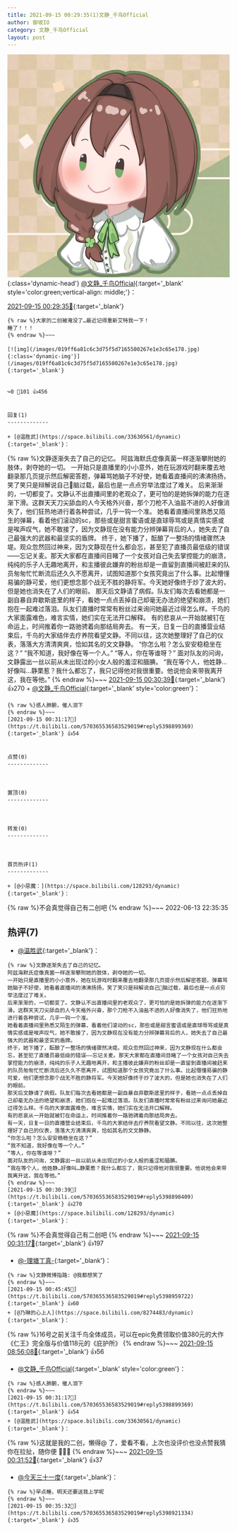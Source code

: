 ```yaml
---
title: 2021-09-15 00:29:35(1)文静_千鸟Official
author: 御坂IO
category: 文静_千鸟Official
layout: post
---
```


![img](/images/ac7482ed1b9a7f203dc68c0c4a77c488a27b108a.jpg){:class='dynamic-head'}
[@文静_千鸟Official](https://space.bilibili.com/667526012/dynamic){:target='_blank' style='color:green;vertical-align: middle;'}：

[2021-09-15 00:29:35🔗](https://t.bilibili.com/570365536583529019){:target='_blank'}

~~~
{% raw %}大家的二创被淹没了…最近记得重新艾特我一下！
睡了！！！
{% endraw %}~~~

[![img](/images/019ff6a81c6c3d75f5d7165500267e1e3c65e178.jpg){:class='dynamic-img'}](/images/019ff6a81c6c3d75f5d7165500267e1e3c65e178.jpg){:target='_blank'}


↪️0 💬101 👍456


回复(1)
-------------

+ [@温胜武](https://space.bilibili.com/33630561/dynamic){:target='_blank'}：
~~~
{% raw %}文静逐渐失去了自己的记忆。
阿兹海默氏症像真菌一样逐渐攀附她的肢体，剥夺她的一切。
一开始只是直播里的小小意外，她在玩游戏时翻来覆去地翻录那几页提示然后解密答题，弹幕骂她脑子不好使，她看着直播间的沸沸扬扬，笑了笑只是辩解说自己🐷脑过载，最后也是一点点穷举法度过了难关。
后来渐渐的，一切都变了。文静认不出直播间里的老观众了，更可怕的是她拆弹的能力在逐渐下滑。这群天天刀尖舔血的人今天格外兴奋，那个刀枪不入油盐不进的人好像消失了，他们狂热地进行着各种尝试，几乎一钩一个准。
她看着直播间里熟悉又陌生的弹幕，看着他们滚动的sc，那些或是甜言蜜语或是直球辱骂或是真情实感或是唉声叹气，她不敢接了，因为文静现在没有能力分辨弹幕背后的人，她失去了自己最强大的武器和最坚实的盾牌。
终于，她下播了，酝酿了一整场的情绪骤然决堤。观众忽然回过神来，因为文静现在什么都会忘，甚至犯了直播员最低级的错误——忘记关麦。那天大家都在直播间目睹了一个女孩对自己失去掌控能力的崩溃，纯纯的乐子人无趣地离开，和主播彼此嫌弃的粉丝却是一直留到直播间被赶来的队员匆匆忙忙断流后还久久不愿离开，试图知道那个女孩究竟出了什么事。比起懵懂易骗的静可爱，他们更想念那个战无不胜的静将军。今天她好像终于炒了波大的，但是她也消失在了人们的眼前。
那天后文静请了病假。队友们每次去看她都是一副自暴自弃歇斯底里的样子，看她一点点丢掉自己却毫无办法的绝望和崩溃，她们抱在一起难过落泪。队友们直播时常常有粉丝过来询问她最近过得怎么样。千鸟的大家面露难色，难言实情，她们实在无法开口解释。
有的悲哀从一开始就被钉在命运上，时间推着你一路驰骋着向那结局奔去。
有一天，日复一日的直播营业结束后，千鸟的大家结伴去疗养院看望文静。不同以往，这次她整理好了自己的仪表，落落大方清清爽爽，恰如其名的文文静静。
“你怎么啦？怎么安安稳稳坐在这？”
“我不知道，我好像在等一个人。”
“等人，你在等谁呀？”
面对队友的问询，文静露出一丝以前从未出现过的小女人般的羞涩和腼腆。
“我在等个人，他姓静…好像叫…静栗惹？我什么都忘了，我只记得他对我很重要。他说他会来带我离开这，我在等他。”
{% endraw %}~~~
[2021-09-15 00:30:39🔗](https://t.bilibili.com/570365536583529019#reply5398898409){:target='_blank'} 👍270
    + [@文静_千鸟Official](https://space.bilibili.com/667526012/dynamic){:target='_blank' style='color:green'}：
~~~
{% raw %}感人肺腑，催人泪下
{% endraw %}~~~
[2021-09-15 00:31:17🔗](https://t.bilibili.com/570365536583529019#reply5398899369){:target='_blank'} 👍54


点赞(0)
-------------



置顶(0)
-------------



转发(0)
-------------



首页热评(1)
-------------

+ [@小惡魔：](https://space.bilibili.com/128293/dynamic){:target='_blank'}：
~~~
{% raw %}不会真觉得自己有二创吧
{% endraw %}~~~
2022-06-13 22:35:35


热评(7)
-------------

+ [@温胜武](https://space.bilibili.com/33630561/dynamic){:target='_blank'}：
~~~
{% raw %}文静逐渐失去了自己的记忆。
阿兹海默氏症像真菌一样逐渐攀附她的肢体，剥夺她的一切。
一开始只是直播里的小小意外，她在玩游戏时翻来覆去地翻录那几页提示然后解密答题，弹幕骂她脑子不好使，她看着直播间的沸沸扬扬，笑了笑只是辩解说自己🐷脑过载，最后也是一点点穷举法度过了难关。
后来渐渐的，一切都变了。文静认不出直播间里的老观众了，更可怕的是她拆弹的能力在逐渐下滑。这群天天刀尖舔血的人今天格外兴奋，那个刀枪不入油盐不进的人好像消失了，他们狂热地进行着各种尝试，几乎一钩一个准。
她看着直播间里熟悉又陌生的弹幕，看着他们滚动的sc，那些或是甜言蜜语或是直球辱骂或是真情实感或是唉声叹气，她不敢接了，因为文静现在没有能力分辨弹幕背后的人，她失去了自己最强大的武器和最坚实的盾牌。
终于，她下播了，酝酿了一整场的情绪骤然决堤。观众忽然回过神来，因为文静现在什么都会忘，甚至犯了直播员最低级的错误——忘记关麦。那天大家都在直播间目睹了一个女孩对自己失去掌控能力的崩溃，纯纯的乐子人无趣地离开，和主播彼此嫌弃的粉丝却是一直留到直播间被赶来的队员匆匆忙忙断流后还久久不愿离开，试图知道那个女孩究竟出了什么事。比起懵懂易骗的静可爱，他们更想念那个战无不胜的静将军。今天她好像终于炒了波大的，但是她也消失在了人们的眼前。
那天后文静请了病假。队友们每次去看她都是一副自暴自弃歇斯底里的样子，看她一点点丢掉自己却毫无办法的绝望和崩溃，她们抱在一起难过落泪。队友们直播时常常有粉丝过来询问她最近过得怎么样。千鸟的大家面露难色，难言实情，她们实在无法开口解释。
有的悲哀从一开始就被钉在命运上，时间推着你一路驰骋着向那结局奔去。
有一天，日复一日的直播营业结束后，千鸟的大家结伴去疗养院看望文静。不同以往，这次她整理好了自己的仪表，落落大方清清爽爽，恰如其名的文文静静。
“你怎么啦？怎么安安稳稳坐在这？”
“我不知道，我好像在等一个人。”
“等人，你在等谁呀？”
面对队友的问询，文静露出一丝以前从未出现过的小女人般的羞涩和腼腆。
“我在等个人，他姓静…好像叫…静栗惹？我什么都忘了，我只记得他对我很重要。他说他会来带我离开这，我在等他。”
{% endraw %}~~~
[2021-09-15 00:30:39🔗](https://t.bilibili.com/570365536583529019#reply5398898409){:target='_blank'} 👍270
+ [@小惡魔](https://space.bilibili.com/128293/dynamic){:target='_blank'}：
~~~
{% raw %}不会真觉得自己有二创吧
{% endraw %}~~~
[2021-09-15 00:31:17🔗](https://t.bilibili.com/570365536583529019#reply5398899373){:target='_blank'} 👍197
+ [@-理塘丁真-](https://space.bilibili.com/148102023/dynamic){:target='_blank'}：
~~~
{% raw %}文静微博指路: @我都想笑了
{% endraw %}~~~
[2021-09-15 00:45:45🔗](https://t.bilibili.com/570365536583529019#reply5398959722){:target='_blank'} 👍60
+ [@乃琳的心上人](https://space.bilibili.com/8274483/dynamic){:target='_blank'}：
~~~
{% raw %}16号之前关注千鸟全体成员，可以在epic免费领取价值380元的大作《仁王》完全版与价值118元的《庇护所》
{% endraw %}~~~
[2021-09-15 08:56:08🔗](https://t.bilibili.com/570365536583529019#reply5399786722){:target='_blank'} 👍56
+ [@文静_千鸟Official](https://space.bilibili.com/667526012/dynamic){:target='_blank' style='color:green'}：
~~~
{% raw %}感人肺腑，催人泪下
{% endraw %}~~~
[2021-09-15 00:31:17🔗](https://t.bilibili.com/570365536583529019#reply5398899369){:target='_blank'} 👍54
+ [@温胜武](https://space.bilibili.com/33630561/dynamic){:target='_blank'}：
~~~
{% raw %}这就是我的二创，懒得@ 了，爱看不看，上次也没评价也没点赞我猜你在拉扯，随你便
👏😄💧
{% endraw %}~~~
[2021-09-15 00:31:52🔗](https://t.bilibili.com/570365536583529019#reply5398905833){:target='_blank'} 👍37
+ [@今天三十一度](https://space.bilibili.com/4478586/dynamic){:target='_blank'}：
~~~
{% raw %}早点睡，明天还要送我上学呢
{% endraw %}~~~
[2021-09-15 00:35:32🔗](https://t.bilibili.com/570365536583529019#reply5398921334){:target='_blank'} 👍35


